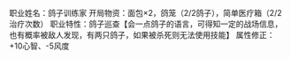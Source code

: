职业姓名：鸽子训练家
开局物资：面包×2，鸽笼（2/2鸽子），简单医疗箱（2/2治疗次数）
职业特性：鸽子巡查【会一点鸽子的语言，可得知一定的战场信息，也有概率被敌人发现，有两只鸽子，如果被杀死则无法使用技能】
属性修正： +10心智、-5风度